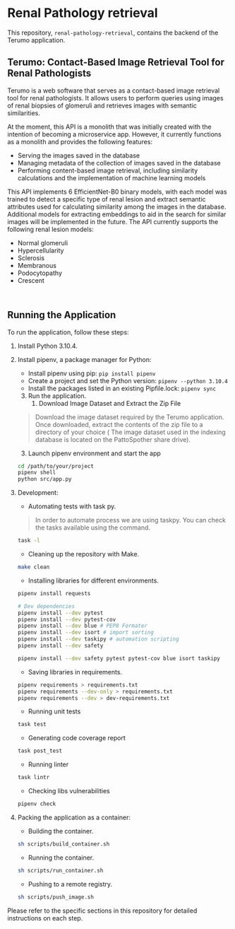 # Renal Pathology retrieval

This repository, `renal-pathology-retrieval`, contains the backend of the Terumo application.

## Terumo: Contact-Based Image Retrieval Tool for Renal Pathologists

Terumo is a web software that serves as a contact-based image retrieval tool for renal pathologists. It allows users to perform queries using images of renal biopsies of glomeruli and retrieves images with semantic similarities.

At the moment, this API is a monolith that was initially created with the intention of becoming a microservice app. However, it currently functions as a monolith and provides the following features:

- Serving the images saved in the database
- Managing metadata of the collection of images saved in the database
- Performing content-based image retrieval, including similarity calculations and the implementation of machine learning models

This API implements 6 EfficientNet-B0 binary models, with each model was trained to detect a specific type of renal lesion and extract semantic attributes used for calculating similarity among the images in the database. Additional models for extracting embeddings to aid in the search for similar images will be implemented in the future. The API currently supports the following renal lesion models:

- Normal glomeruli
- Hypercellularity
- Sclerosis
- Membranous
- Podocytopathy
- Crescent


```


```


## Running the Application

To run the application, follow these steps:

1. Install Python 3.10.4.
2. Install pipenv, a package manager for Python:
   - Install pipenv using pip: `pip install pipenv`
   - Create a project and set the Python version: `pipenv --python 3.10.4`
   - Install the packages listed in an existing Pipfile.lock: `pipenv sync`
   3. Run the application.
      1. Download Image Dataset and Extract the Zip File
   >   Download the image dataset required by the Terumo application. Once downloaded, extract the contents of the zip file to a directory of your choice ( The image dataset used in the indexing database is located on the PattoSpother share drive).
      
      3. Launch pipenv environment and start the app
      ```bash
      cd /path/to/your/project
      pipenv shell
      python src/app.py
      ```
3. Development:
   - Automating tests with task py.
   >  In order to automate process we are using taskpy. You can check the tasks available using the  command. 
    ```bash
    task -l
    ```
   - Cleaning up the repository with Make.
   ```bash
   make clean
   ```
   - Installing libraries for different environments.
   ```bash
   pipenv install requests
   
   # Dev dependencies
   pipenv install --dev pytest
   pipenv install --dev pytest-cov 
   pipenv install --dev blue # PEP8 Formater
   pipenv install --dev isort # import sorting
   pipenv install --dev taskipy # automation scripting
   pipenv install --dev safety
   
   pipenv install --dev safety pytest pytest-cov blue isort taskipy
   ```
   - Saving libraries in requirements.
   ```bash
   pipenv requirements > requirements.txt
   pipenv requirements --dev-only > requirements.txt
   pipenv requirements --dev > dev-requirements.txt
   ```
   - Running unit tests
   ```bash
   task test 
   ```  
   - Generating code coverage report
   ```bash
   task post_test 
   ```
   - Running linter
   ```bash
   task lintr 
   ```
   - Checking libs vulnerabilities
   ```bash
   pipenv check
   ```   

4. Packing the application as a container:
   - Building the container.
   ```bash
   sh scripts/build_container.sh
   ```
   - Running the container.
   ```bash
   sh scripts/run_container.sh
   ```
   - Pushing to a remote registry.
   ```bash
   sh scripts/push_image.sh
   ```
   
Please refer to the specific sections in this repository for detailed instructions on each step.

